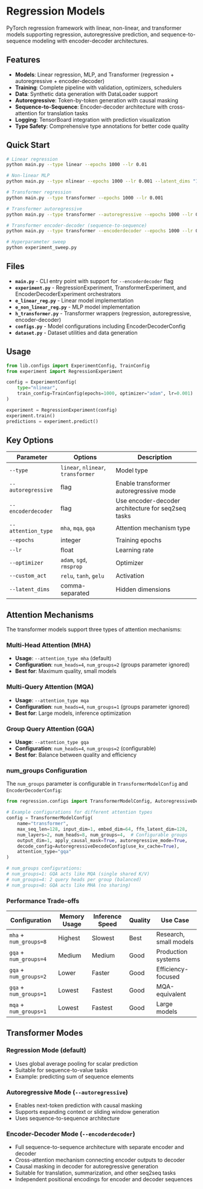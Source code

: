 # Regression Models

PyTorch regression framework with linear, non-linear, and transformer models supporting regression, autoregressive prediction, and sequence-to-sequence modeling with encoder-decoder architectures.

## Features

- **Models**: Linear regression, MLP, and Transformer (regression + autoregressive + encoder-decoder)
- **Training**: Complete pipeline with validation, optimizers, schedulers
- **Data**: Synthetic data generation with DataLoader support
- **Autoregressive**: Token-by-token generation with causal masking
- **Sequence-to-Sequence**: Encoder-decoder architecture with cross-attention for translation tasks
- **Logging**: TensorBoard integration with prediction visualization
- **Type Safety**: Comprehensive type annotations for better code quality

## Quick Start

```bash
# Linear regression
python main.py --type linear --epochs 1000 --lr 0.01

# Non-linear MLP
python main.py --type nlinear --epochs 1000 --lr 0.001 --latent_dims "128,64,32"

# Transformer regression
python main.py --type transformer --epochs 1000 --lr 0.001

# Transformer autoregressive
python main.py --type transformer --autoregressive --epochs 1000 --lr 0.001

# Transformer encoder-decoder (sequence-to-sequence)
python main.py --type transformer --encoderdecoder --epochs 1000 --lr 0.001

# Hyperparameter sweep
python experiment_sweep.py
```

## Files

- **`main.py`** - CLI entry point with support for `--encoderdecoder` flag
- **`experiment.py`** - RegressionExperiment, TransformerExperiment, and EncoderDecoderExperiment orchestrators
- **`e_linear_reg.py`** - Linear model implementation
- **`e_non_linear_reg.py`** - MLP model implementation
- **`h_transformer.py`** - Transformer wrappers (regression, autoregressive, encoder-decoder)
- **`configs.py`** - Model configurations including EncoderDecoderConfig
- **`dataset.py`** - Dataset utilities and data generation

## Usage

```python
from lib.configs import ExperimentConfig, TrainConfig
from experiment import RegressionExperiment

config = ExperimentConfig(
    type="nlinear",
    train_config=TrainConfig(epochs=1000, optimizer="adam", lr=0.001)
)

experiment = RegressionExperiment(config)
experiment.train()
predictions = experiment.predict()
```

## Key Options

| Parameter | Options | Description |
|-----------|---------|-------------|
| `--type` | `linear`, `nlinear`, `transformer` | Model type |
| `--autoregressive` | flag | Enable transformer autoregressive mode |
| `--encoderdecoder` | flag | Use encoder-decoder architecture for seq2seq tasks |
| `--attention_type` | `mha`, `mqa`, `gqa` | Attention mechanism type |
| `--epochs` | integer | Training epochs |
| `--lr` | float | Learning rate |
| `--optimizer` | `adam`, `sgd`, `rmsprop` | Optimizer |
| `--custom_act` | `relu`, `tanh`, `gelu` | Activation |
| `--latent_dims` | comma-separated | Hidden dimensions |

## Attention Mechanisms

The transformer models support three types of attention mechanisms:

### Multi-Head Attention (MHA)
- **Usage**: `--attention_type mha` (default)
- **Configuration**: `num_heads=4`, `num_groups=2` (groups parameter ignored)
- **Best for**: Maximum quality, small models

### Multi-Query Attention (MQA) 
- **Usage**: `--attention_type mqa`
- **Configuration**: `num_heads=4`, `num_groups=1` (groups parameter ignored)
- **Best for**: Large models, inference optimization

### Group Query Attention (GQA)
- **Usage**: `--attention_type gqa` 
- **Configuration**: `num_heads=4`, `num_groups=2` (configurable)
- **Best for**: Balance between quality and efficiency

### num_groups Configuration

The `num_groups` parameter is configurable in `TransformerModelConfig` and `EncoderDecoderConfig`:

```python
from regression.configs import TransformerModelConfig, AutoregressiveDecodeConfig

# Example configurations for different attention types
config = TransformerModelConfig(
    name="transformer",
    max_seq_len=128, input_dim=1, embed_dim=64, ffn_latent_dim=128,
    num_layers=2, num_heads=8, num_groups=4,  # Configurable groups
    output_dim=1, apply_causal_mask=True, autoregressive_mode=True,
    decode_config=AutoregressiveDecodeConfig(use_kv_cache=True),
    attention_type="gqa"
)

# num_groups configurations:
# num_groups=1: GQA acts like MQA (single shared K/V)
# num_groups=4: 2 query heads per group (balanced)
# num_groups=8: GQA acts like MHA (no sharing)
```

### Performance Trade-offs

| Configuration | Memory Usage | Inference Speed | Quality | Use Case |
|---------------|--------------|-----------------|---------|----------|
| `mha` + `num_groups=8` | Highest | Slowest | Best | Research, small models |
| `gqa` + `num_groups=4` | Medium | Medium | Good | Production systems |
| `gqa` + `num_groups=2` | Lower | Faster | Good | Efficiency-focused |
| `gqa` + `num_groups=1` | Lowest | Fastest | Good | MQA-equivalent |
| `mqa` + `num_groups=1` | Lowest | Fastest | Good | Large models |

## Transformer Modes

### Regression Mode (default)
- Uses global average pooling for scalar prediction
- Suitable for sequence-to-value tasks
- Example: predicting sum of sequence elements

### Autoregressive Mode (`--autoregressive`)
- Enables next-token prediction with causal masking
- Supports expanding context or sliding window generation
- Uses sequence-to-sequence architecture

### Encoder-Decoder Mode (`--encoderdecoder`)
- Full sequence-to-sequence architecture with separate encoder and decoder
- Cross-attention mechanism connecting encoder outputs to decoder
- Causal masking in decoder for autoregressive generation
- Suitable for translation, summarization, and other seq2seq tasks
- Independent positional encodings for encoder and decoder sequences